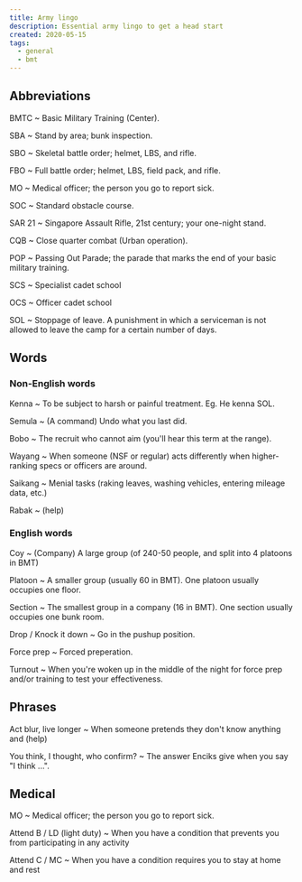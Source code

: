 ```yaml
---
title: Army lingo
description: Essential army lingo to get a head start
created: 2020-05-15
tags:
  - general
  - bmt
---
```


## Abbreviations
BMTC
  ~ Basic Military Training (Center).

SBA
  ~ Stand by area; bunk inspection.

SBO
  ~ Skeletal battle order; helmet, LBS, and rifle.

FBO
  ~ Full battle order; helmet, LBS, field pack, and rifle.

MO
  ~ Medical officer; the person you go to report sick.

SOC
  ~ Standard obstacle course.

SAR 21
  ~ Singapore Assault Rifle, 21st century; your one-night stand.

CQB
  ~ Close quarter combat (Urban operation).

POP
  ~ Passing Out Parade; the parade that marks the end of your basic military training.

SCS
  ~ Specialist cadet school

OCS
  ~ Officer cadet school

SOL
  ~ Stoppage of leave. A punishment in which a serviceman is not allowed to leave the camp for a certain number of days.

## Words

### Non-English words

Kenna
  ~ To be subject to harsh or painful treatment. Eg. He kenna SOL.

Semula
  ~ (A command) Undo what you last did.

Bobo
  ~ The recruit who cannot aim (you'll hear this term at the range).

Wayang
  ~ When someone (NSF or regular) acts differently when higher-ranking specs or officers are around.
  
Saikang
  ~ Menial tasks (raking leaves, washing vehicles, entering mileage data, etc.)
  
Rabak
  ~ (help)
  
### English words

Coy
  ~ (Company) A large group (of 240-50 people, and split into 4 platoons in BMT)

Platoon
  ~ A smaller group (usually 60 in BMT). One platoon usually occupies one floor.

Section
  ~ The smallest group in a company (16 in BMT). One section usually occupies one bunk room.

Drop / Knock it down
  ~ Go in the pushup position.

Force prep
  ~ Forced preperation.

Turnout
  ~ When you're woken up in the middle of the night for force prep and/or training to test your effectiveness.

## Phrases

Act blur, live longer
  ~ When someone pretends they don't know anything and (help)
  
You think, I thought, who confirm?
  ~ The answer Enciks give when you say "I think ...".


## Medical

MO
  ~ Medical officer; the person you go to report sick.

Attend B / LD (light duty)
  ~ When you have a condition that prevents you from participating in any activity

Attend C / MC
  ~ When you have a condition requires you to stay at home and rest
